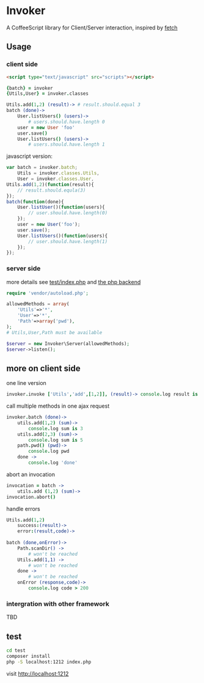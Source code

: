 # Invoker

A CoffeeScript library for Client/Server interaction, inspired by [fetch](https://github.com/ibdknox/fetch)

## Usage

### client side

```html
<script type="text/javascript" src="scripts"></script>
```

```coffeescript
{batch} = invoker
{Utils,User} = invoker.classes

Utils.add(1,2) (result)-> # result.should.equal 3
batch (done)->
	User.listUsers() (users)->
		# users.should.have.length 0
	user = new User 'foo'
	user.save()
	User.listUsers() (users)->
		# users.should.have.length 1
```

javascript version:
```javascript
var batch = invoker.batch;
	Utils = invoker.classes.Utils,
	User = invoker.classes.User,
Utils.add(1,2)(function(result){
	// result.should.equla(3)
});
batch(function(done){
	User.listUser()(function(users){
		// user.should.have.length(0)
	});
	user = new User('foo');
	user.save();
	User.listUsers()(function(users){
		// user.should.have.length(1)
	});
});
```

### server side

more details see [test/index.php](https://github.com/zweifisch/invoker/blob/master/test/index.php) and [the php backend](https://github.com/zweifisch/Invoker-php)

```php
require 'vendor/autoload.php';

allowedMethods = array(
	'Utils'=>'*',
	'User'=>'*',
	'Path'=>array('pwd'),
);
# Utils,User,Path must be available

$server = new Invoker\Server(allowedMethods);
$server->listen();
```

## more on client side

one line version

```coffeescript
invoker.invoke ['Utils','add',[1,2]], (result)-> console.log result is 3
```

call multiple methods in one ajax request

```coffeescript
invoker.batch (done)->
	utils.add(1,2) (sum)->
		console.log sum is 3
	utils.add(2,3) (sum)->
		console.log sum is 5
	path.pwd() (pwd)->
		console.log pwd
	done ->
		console.log 'done'
```

abort an invocation

```coffeescript
invocation = batch ->
	utils.add (1,2) (sum)->
invocation.abort()
```

handle errors

```coffeescript
Utils.add(1,2)
	success:(result)->
	error:(result,code)->
	
batch (done,onError)->
	Path.scanDir() ->
		# won't be reached
	Utils.add(1,1) ->
		# won't be reached
	done ->
		# won't be reached
	onError (response,code)->
		console.log code > 200
```
		
	
### intergration with other framework

TBD

## test

```sh
cd test
composer install
php -S localhost:1212 index.php
```

visit [http://localhost:1212](http://localhost:1212)

